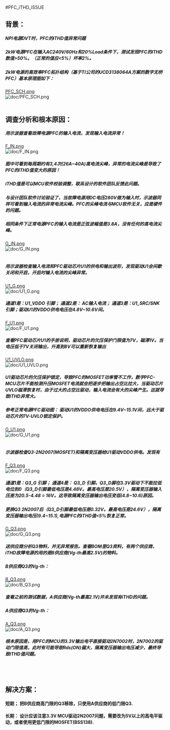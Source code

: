 #PFC_iTHD_ISSUE
## 背景：
##### NPI电源DVT时，PFC的iTHD值异常问题
##### 2kW电源PFC在输入AC240V/60Hz和20%Load条件下，测试发现PFC的iTHD数值>50%。（正常的值应<5%）坏率2%。
##### 2kW电源的高效率PFC拓扑结构（基于TI公司的UCD3138064A方案的数字无桥PFC）基本原理图如下：
[PFC_SCH.png](doc/PFC_SCH.png) <br/>
![doc/PFC_SCH.png](doc/PFC_SCH.png) <br/> <br/>

## 调查分析和根本原因：
##### 用示波器查看故障电源PFC的输入电流，发现输入电流异常！
 [F_IN.png](doc/F_IN.png) <br/>
![doc/F_IN.png](doc/F_IN.png) <br/>

##### 图中可看到每周期约有3,4次(26A~40A)高电流尖峰，异常的电流尖峰是导致了PFC的iTHD值变大的原因！
##### iTHD值是可以MCU软件校验调整，联系设计的软件团队反馈此问题。
##### 与设计团队软件讨论验证了，当故障电源用DC电压280V做为输入时，示波器同样可看到输入电流的异常电流尖峰。PFC的尖峰电流与MCU软件无关，应是硬件的问题。<br/>

##### 相同条件下正常电源PFC的输入电流是正弦波幅值是3.8A，没有任何的高电流尖峰。
[G_IN.png](doc/G_IN.png) <br/>
![doc/G_IN.png](doc/G_IN.png) <br/> <br/>

##### 用示波器检查输入电流和PFC驱动芯片U1的供电和输出波形，发现驱动U1会间歇关闭和开启，开启时输入电流的尖峰异常。
[U1_G.png](doc/U1_G.png) <br/>
![doc/U1_G.png](doc/U1_G.png) <br/>
##### 通道1是：U1_VDDO 引脚； 通道2是： AC输入电流； 通道3是：U1_SRC/SNK 引脚；驱动U1的VDDO供电电压在4.8V~10.6V间。
[F_U1.png](doc/F_U1.png) <br/>
![doc/F_U1.png](doc/F_U1.png) <br/>
##### 查看PFC驱动芯片U1的手册说明，驱动芯片的欠压保护门限值为7V，磁滞1V。当电压低于7V关闭输出，升高到8V可以重新恢复输出
[U1_UVLO.png](doc/U1_UVLO.png) <br/>
![doc/U1_UVLO.png](doc/U1_UVLO.png) <br/>
##### U1驱动芯片的欠压保护锁定，导致PFC的MOSFET功率管不工作，数字PFC-MCU芯片不能检测升压MOSFET电流就会把逐步把输出占空比拉大，当驱动芯片UVLO磁滞恢复时，由于过大的占空比驱动，输入电流会有大的尖峰产生。这就导致iTHD异常大。

##### 参考正常电源PFC驱动图： 驱动U1的VDDO供电电压在9.4V~15.1V间，远大于驱动芯片的7V-UVLO锁定保护。
[G_U1.png](doc/G_U1.png) <br/>
![doc/G_U1.png](doc/G_U1.png) <br/> <br/>

##### 示波器检查Q3-2N2007(MOSFET)和隔离变压器给U1驱动VDDO供电。发现有
[F_Q3.png](doc/F_Q3.png) <br/>
![doc/F_Q3.png](doc/F_Q3.png) <br/>
##### 通道1是：Q3_G 引脚； 通道4是： Q3_D 引脚。Q3_D脚在3.3V驱动下不能拉低电位到0（Q3_D引脚最低电压是4.48V。最高电压是20.5V），隔离变压器输入压差为20.5-4.48 = 16V。这导致隔离变压器输出电压变低(4.8~10.6)原因。

##### 更换Q3 2N2007后（Q3_D引脚最低电压是0.32V。最高电压是24.6V），隔离变压器输出电压(9.4~15.1),电源PFC的iTHD值<5%恢复正常。
[G_Q3.png](doc/G_Q3.png) <br/>
![doc/G_Q3.png](doc/G_Q3.png) <br/>

##### 送供应商分析Q3物料，并无异常报告。查看BOM里Q3资料，有两个供应商，iTHD故障电源的用的是B供应商(Vg-th最高2.5V)的物料。
##### B供应商Q3的Vg-th：
[B_Q3.png](doc/B_Q3.png) <br/>
![doc/B_Q3.png](doc/B_Q3.png) <br/>
##### 查看之前的测试数据，A供应商(Vg-th最高2.1V)并未发现有iTHD的问题。
##### A供应商Q3的Vg-th：
[A_Q3.png](doc/A_Q3.png) <br/>
![doc/A_Q3.png](doc/A_Q3.png) <br/>
##### 根本原因是，用PFC的MCU的3.3V输出电平直接驱动2N7002时，2N7002的驱动门限值高，此时有可能导致Rds(ON)偏大，隔离变压器输出电压减少，最终导致iTHD值问题。

<br/>
<br/>

## 解决方案：
#### 短期； 把B供应商高门限的Q3移除，只使用A供应商的低门限Q3.
#### 长期： 设计应该注意3.3V MCU驱动2N2007问题，需要改为5V以上的高电平驱动，或者使用更低门限的MOSFET(BSS138).
